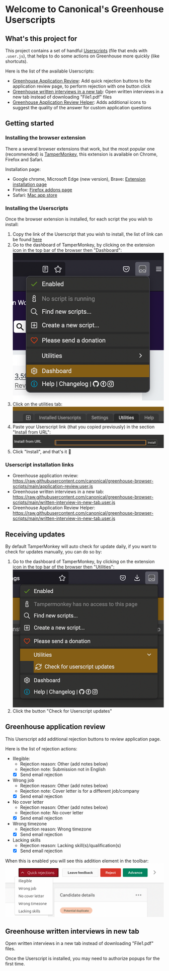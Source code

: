 # Welcome to Canonical's Greenhouse Userscripts

## What's this project for

This project contains a set of handful [Userscripts](https://en.wikipedia.org/wiki/Userscript) (file that ends with `.user.js`), that helps to do some actions on Greenhouse more quickly (like shortcuts).

Here is the list of the available Userscripts:

-   [Greenhouse Application Review](https://raw.githubusercontent.com/canonical/greenhouse-browser-scripts/main/application-review.user.js): Add quick rejection buttons to the application review page, to perform rejection with one button click
-   [Greenhouse written interviews in a new tab](https://raw.githubusercontent.com/canonical/greenhouse-browser-scripts/main/written-interview-in-new-tab.user.js): Open written interviews in a new tab instead of downloading "File1.pdf" files
-   [Greenhouse Application Review Helper](https://raw.githubusercontent.com/canonical/greenhouse-browser-scripts/main/application-review-helper.user.js): Adds additional icons to suggest the quality of the answer for custom application questions

## Getting started

### Installing the browser extension

There a several browser extensions that work, but the most popular one (recommended) is [TamperMonkey](https://www.tampermonkey.net/), this extension is available on Chrome, Firefox and Safari.

Installation page:

-   Google chrome, Microsoft Edge (new version), Brave: [Extension installation page](https://chrome.google.com/webstore/detail/tampermonkey/dhdgffkkebhmkfjojejmpbldmpobfkfo)
-   Firefox: [Firefox addons page](https://addons.mozilla.org/en-US/firefox/addon/tampermonkey/)
-   Safari: [Mac app store](https://apps.apple.com/app/apple-store/id1482490089?pt=117945903&ct=tm.net&mt=8)

### Installing the Userscripts

Once the browser extension is installed, for each script the you wish to install:

1. Copy the link of the Userscript that you wish to install, the list of link can be found [here](#Userscript-installation-links)
2. Go to the dashboard of TamperMonkey, by clicking on the extension icon in the top bar of the browser then "Dashboard":
   ![TamperMonkey dashboard button](/resources/tampermonkey-settings.png)
3. Click on the utilities tab:
   ![TamperMonkey utilities tab](/resources/tampermonkey-dashboard.png)
4. Paste your Userscript link (that you copied previously) in the section "Install from URL":
   ![TamperMonkey install from URL](/resources/tampermonkey-utilities-install.png)
5. Click "Install", and that's it 🎉

### Userscript installation links

-   Greenhouse application review: https://raw.githubusercontent.com/canonical/greenhouse-browser-scripts/main/application-review.user.js
-   Greenhouse written interviews in a new tab: https://raw.githubusercontent.com/canonical/greenhouse-browser-scripts/main/written-interview-in-new-tab.user.js
-   Greenhouse Application Review Helper: https://raw.githubusercontent.com/canonical/greenhouse-browser-scripts/main/written-interview-in-new-tab.user.js

## Receiving updates

By default TamperMonkey will auto check for update daily, if you want to check for updates manually, you can do so by:

1. Go to the dashboard of TamperMonkey, by clicking on the extension icon in the top bar of the browser then "Utilities":
   ![TamperMonkey check for updates button](/resources/tampermonkey-check-for-updates.png)
2. Click the button "Check for Userscript updates"

## Greenhouse application review

This Userscript add additional rejection buttons to review application page.

Here is the list of rejection actions:

-   Illegible:
    -   Rejection reason: Other (add notes below)
    -   Rejection note: Submission not in English
    -   [x] Send email rejection
-   Wrong job
    -   Rejection reason: Other (add notes below)
    -   Rejection note: Cover letter is for a different job/company
    -   [x] Send email rejection
-   No cover letter
    -   Rejection reason: Other (add notes below)
    -   Rejection note: No cover letter
    -   [x] Send email rejection
-   Wrong timezone
    -   Rejection reason: Wrong timezone
    -   [x] Send email rejection
-   Lacking skills
    -   Rejection reason: Lacking skill(s)/qualification(s)
    -   [x] Send email rejection

When this is enabled you will see this addition element in the toolbar:
![Greenhouse application rejection buttons](/resources/greenhouse-application-rejection.png)

## Greenhouse written interviews in new tab

Open written interviews in a new tab instead of downloading "File1.pdf" files.

Once the Userscript is installed, you may need to authorize popups for the first time.

